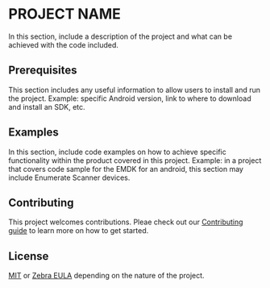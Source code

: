 # PROJECT NAME 
In this section, include a description of the project and what can be achieved with the code included. 

## Prerequisites
 This section includes any useful information to allow users to install and run the project. 
 Example: specific Android version, link to where to download and install an SDK, etc. 

## Examples
In this section, include code examples on how to achieve specific functionality within the product covered in this project. 
Example: in a project that covers code sample for the EMDK for an android, this section may include Enumerate Scanner devices. 

## Contributing
This project welcomes contributions. Pleae check out our [Contributing guide](CONTRIBUTING.md) to learn more on how to get started.

## License
[MIT](LICENSE.txt) or [Zebra EULA](ZEBRA_EULA_LICENSE.md) depending on the nature of the project. 

